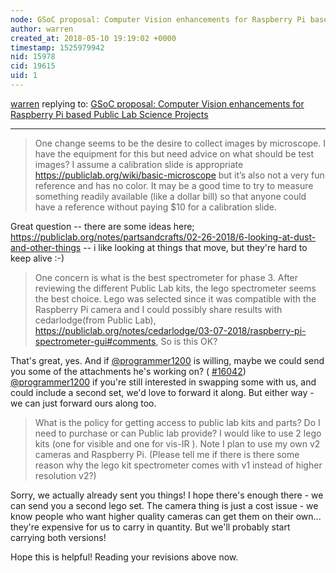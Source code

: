 ```yaml
---
node: GSoC proposal: Computer Vision enhancements for Raspberry Pi based Public Lab Science Projects
author: warren
created_at: 2018-05-10 19:19:02 +0000
timestamp: 1525979942
nid: 15978
cid: 19615
uid: 1
---
```




[warren](../profile/warren) replying to: [GSoC proposal: Computer Vision enhancements for Raspberry Pi based Public Lab Science Projects](../notes/MaggPi/03-20-2018/gsoc-proposal-computer-vision-enhancements-for-raspberry-pi-based-public-lab-science-projects)

----
> One change seems to be the desire to collect images by microscope. I have the equipment for this but need advice on what should be test images? I assume a calibration slide is appropriate https://publiclab.org/wiki/basic-microscope but it’s also not a very fun reference and has no color. It may be a good time to try to measure something readily available (like a dollar bill) so that anyone could have a reference without paying $10 for a calibration slide.

Great question -- there are some ideas here; https://publiclab.org/notes/partsandcrafts/02-26-2018/6-looking-at-dust-and-other-things -- i like looking at things that move, but they're hard to keep alive :-)

> One concern is what is the best spectrometer for phase 3. After reviewing the different Public Lab kits, the lego spectrometer seems the best choice. Lego was selected since it was compatible with the Raspberry Pi camera and I could possibly share results with cedarlodge(from Public Lab), https://publiclab.org/notes/cedarlodge/03-07-2018/raspberry-pi-spectrometer-gui#comments, So is this OK?

That's great, yes. And if [@programmer1200](/profile/programmer1200) is willing, maybe we could send you some of the attachments he's working on? ( [#16042](/n/16042)) [@programmer1200](/profile/programmer1200) if you're still interested in swapping some with us, and could include a second set, we'd love to forward it along. But either way - we can just forward ours along too. 

> What is the policy for getting access to public lab kits and parts? Do I need to purchase or can Public lab provide? I would like to use 2 lego kits (one for visible and one for vis-IR ). Note I plan to use my own v2 cameras and Raspberry Pi. (Please tell me if there is there some reason why the lego kit spectrometer comes with v1 instead of higher resolution v2?)

Sorry, we actually already sent you things! I hope there's enough there - we can send you a second lego set. The camera thing is just a cost issue - we know people who want higher quality cameras can get them on their own... they're expensive for us to carry in quantity. But we'll probably start carrying both versions! 

Hope this is helpful! Reading your revisions above now. 